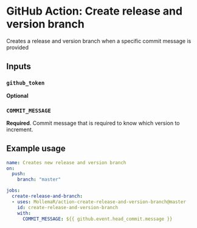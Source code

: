 # GitHub Action: Create release and version branch

Creates a release and version branch when a specific commit message is provided 

## Inputs

### `github_token`
**Optional**

### `COMMIT_MESSAGE`

**Required**. Commit message that is required to know which version to increment.

## Example usage
```yml
name: Creates new release and version branch
on:
  push:
    branch: "master"

jobs:
  create-release-and-branch:
  - uses: MollemaR/action-create-release-and-version-branch@master
    id: create-release-and-version-branch
    with:
      COMMIT_MESSAGE: ${{ github.event.head_commit.message }}
```
